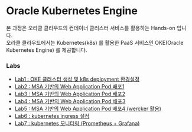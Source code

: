 # Oracle Kubernetes Engine
본 과정은 오라클 클라우드의 컨테이너 클러스터 서비스를 활용하는 Hands-on 입니다.  
오라클 클라우드에서는 Kubernetes(k8s) 를 활용한 PaaS 서비스인 OKE(Oracle Kubernetes Engine) 를 제공합니다.  
  
  
### Labs
* [Lab1 : OKE 클러스터 생성 및 k8s deployment 환경설정](/HandsOnLab100.md)  
* [Lab2 : MSA 기반의 Web Application Pod 배포1](/HandsOnLab200.md)  
* [Lab3 : MSA 기반의 Web Application Pod 배포2](/HandsOnLab300.md)  
* [Lab4 : MSA 기반의 Web Application Pod 배포3](/HandsOnLab400.md)  
* [Lab5 : MSA 기반의 Web Application Pod 배포4 (wercker 활용)](/HandsOnLab500.md)  
* [Lab6 : kubernetes ingress 설정](/HandsOnLab600.md)  
* [Lab7 : kubernetes 모니터링 (Prometheus + Grafana)](/HandsOnLab700.md)  
<!-- * [실습8 : kubernetes 모니터링 (EFK)](/HandsOnLab800.md)  
* [실습9 : istio](/HandsOnLab900.md) -->

